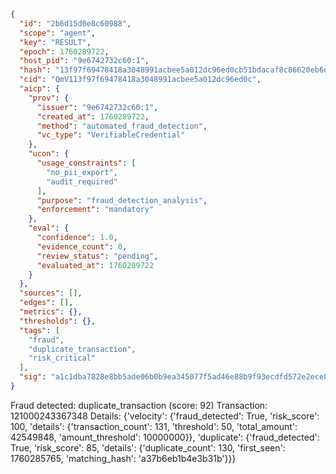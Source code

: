 ```json
{
  "id": "2b6d15d0e8c60988",
  "scope": "agent",
  "key": "RESULT",
  "epoch": 1760289722,
  "host_pid": "9e6742732c60:1",
  "hash": "13f97f69478418a3048991acbee5a012dc96ed0cb51bdacaf8c86620eb6ded5c",
  "cid": "QmV113f97f69478418a3048991acbee5a012dc96ed0c",
  "aicp": {
    "prov": {
      "issuer": "9e6742732c60:1",
      "created_at": 1760289722,
      "method": "automated_fraud_detection",
      "vc_type": "VerifiableCredential"
    },
    "ucon": {
      "usage_constraints": [
        "no_pii_export",
        "audit_required"
      ],
      "purpose": "fraud_detection_analysis",
      "enforcement": "mandatory"
    },
    "eval": {
      "confidence": 1.0,
      "evidence_count": 0,
      "review_status": "pending",
      "evaluated_at": 1760289722
    }
  },
  "sources": [],
  "edges": [],
  "metrics": {},
  "thresholds": {},
  "tags": [
    "fraud",
    "duplicate_transaction",
    "risk_critical"
  ],
  "sig": "a1c1dba7828e8bb5ade06b0b9ea345077f5ad46e88b9f93ecdfd572e2ece8466"
}
```

Fraud detected: duplicate_transaction (score: 92)
Transaction: 121000243367348
Details: {'velocity': {'fraud_detected': True, 'risk_score': 100, 'details': {'transaction_count': 131, 'threshold': 50, 'total_amount': 42549848, 'amount_threshold': 10000000}}, 'duplicate': {'fraud_detected': True, 'risk_score': 85, 'details': {'duplicate_count': 130, 'first_seen': 1760285765, 'matching_hash': 'a37b6eb1b4e3b31b'}}}